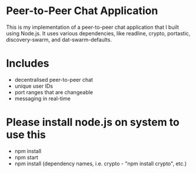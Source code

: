 # Peer-to-Peer Chat Application
This is my implementation of a peer-to-peer chat application that I built using Node.js. It uses various dependencies, like readline, crypto, portastic, discovery-swarm, and dat-swarm-defaults.

# Includes
- decentralised peer-to-peer chat
- unique user IDs
- port ranges that are changeable
- messaging in real-time

# Please install node.js on system to use this
- npm install
- npm start
- npm install (dependency names, i.e. crypto - "npm install crypto", etc.)
